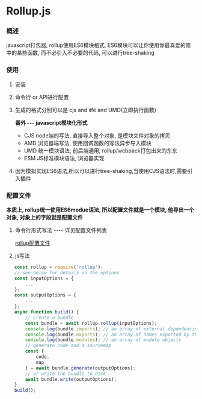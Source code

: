 # Rollup.js
### 概述


javascript打包器, rollup使用ES6模块格式, ES6模块可以让你使用你最喜爱的库中的某些函数, 而不必引入不必要的代码, 可以进行tree-shaking

### 使用

1. 安装

2. 命令行 or API进行配置

3. 生成的格式分别可以是 cjs and iife and UMD(立即执行函数)

   **番外 --- javascript模块化形式**

   - CJS node端的写法, 直接导入整个对象, 是模块文件对象的拷贝
   - AMD 浏览器端写法, 使用回调函数的写法异步导入模块
   - UMD 统一模块语法, 前后端通用, rollup/webpack打包出来的东东
   - ESM  JS标准模块语法, 浏览器实现

4. 因为模拟实现ES6语法,所以可以进行tree-shaking,当使用CJS语法时,需要引入插件

### 配置文件

**本质上, rollup统一使用ES6modue语法, 所以配置文件就是一个模块, 他导出一个对象, 对象上的字段就是配置文件**

1. 命令行形式写法 ---- 详见配置文件列表

   [rollup配置文件](https://www.rollupjs.com/guide/big-list-of-options)

   

2. js写法

   

``` javascript
   const rollup = require('rollup');
   // see below for details on the options
   const inputOptions = {
       ...
   };
   const outputOptions = {
       ...
   };
   async function build() {
       // create a bundle
       const bundle = await rollup.rollup(inputOptions);
       console.log(bundle.imports); // an array of external dependencies
       console.log(bundle.exports); // an array of names exported by the entry point
       console.log(bundle.modules); // an array of module objects
       // generate code and a sourcemap
       const {
           code,
           map
       } = await bundle.generate(outputOptions);
       // or write the bundle to disk
       await bundle.write(outputOptions);
   }
   build();
```

   
